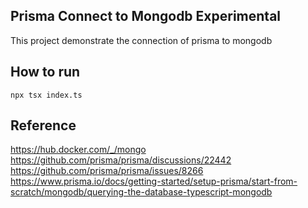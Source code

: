 Prisma Connect to Mongodb Experimental
---
This project demonstrate the connection of prisma to mongodb

How to run
---

```shell
npx tsx index.ts
```

Reference
---

https://hub.docker.com/_/mongo  
https://github.com/prisma/prisma/discussions/22442  
https://github.com/prisma/prisma/issues/8266  
https://www.prisma.io/docs/getting-started/setup-prisma/start-from-scratch/mongodb/querying-the-database-typescript-mongodb